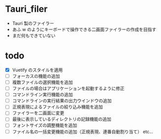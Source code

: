 # Tauri_filer

- Tauri 製のファイラー
- あふ w のようにキーボードで操作できる二画面ファイラーの作成を目指す
- まだ何もできていない

# todo

- [x] Vuetify のスタイルを適用
- [ ] フォーカスの機能の追加
- [ ] 複数ファイルの選択機能を追加
- [ ] ファイルの場合はアプリケーションを起動するように修正
- [ ] コマンドライン実行機能の追加
- [ ] コマンドラインの実行結果の出力ウインドウの追加
- [ ] 正規表現によるファイルの絞り込み機能を追加
- [ ] ファイラーを二画面に変更
- [ ] 最後に表示しているディレクトリの記録機能の追加
- [ ] フォントサイズの調整機能を追加
- [ ] ファイル名の一括変更機能の追加（正規表現、連番自動割り当て）
      etc...
